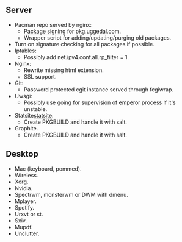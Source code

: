 Server
------

* Pacman repo served by nginx:
  - [Package signing](http://jasonwryan.com/blog/2012/03/23/key/)
    for pkg.uggedal.com.
  - Wrapper script for adding/updating/purging old packages.
* Turn on signature checking for all packages if possible.
* Iptables:
  - Possibly add net.ipv4.conf.all.rp_filter = 1.
* Nginx:
  - Rewrite missing html extension.
  - SSL support.
* Git:
  - Password protected cgit instance served through fcgiwrap.
* Uwsgi:
  - Possibly use going for supervision of emperor process if it's unstable.
* Statsite[statsite]:
  - Create PKGBUILD and handle it with salt.
* Graphite.
  - Create PKGBUILD and handle it with salt.


Desktop
-------

* Mac (keyboard, pommed).
* Wireless.
* Xorg.
* Nvidia.
* Spectrwm, monsterwm or DWM with dmenu.
* Mplayer.
* Spotify.
* Urxvt or st.
* Sxiv.
* Mupdf.
* Unclutter.

[statsite]: https://github.com/armon/statsite
